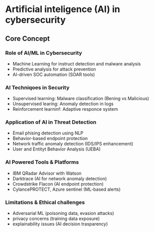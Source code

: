 # Artificial inteligence (AI) in cybersecurity
## Core Concept

### Role of AI/ML in Cybersecurity
- Machine Learning for instruct detection and malware analysis
- Predictive analysis for attack prevention
- AI-driven SOC automation (SOAR tools)

### AI Techniqoes in Security
- Supervised learning: Malware classification (Bening vs Malicious)
- Unsupervised learing: Anomaly detection in logs
- Reinforcement learninf: Adaptive responce system

### Application of AI in Threat Detection
- Email phising detection using NLP
- Behavior-based endpoint protection
- Network traffic anomaly detection (IDS/IPS enhancement)
- User and Entityt Behavior Analysis (UEBA)

### AI Powered Tools & Platforms
- IBM QRadar Advisor with Watson
- Darktrace (AI for network anomaly detection)
- Crowdstrike Flacon (AI endpoint protection)
- CylancePROTECT, Azure sentinel (ML-based alerts)

### Limitations & Ethical challenges
- Adversarial ML (poisoning data, evasion attacks)
- privacy concerns (training data exposure)
- explainability issues (AI decision trasparency)
  
